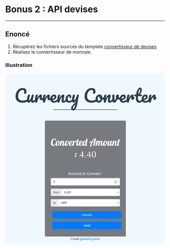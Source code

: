 # Bonus 2 : API devises 
---

## Enoncé

1. Récupérez les fichiers sources du template [convertisseur de devises](./ressources/convertor.zip)
2. Réalisez le convertisseur de monnaie.

### Illustration

![convertor](./img/convertor.png)

